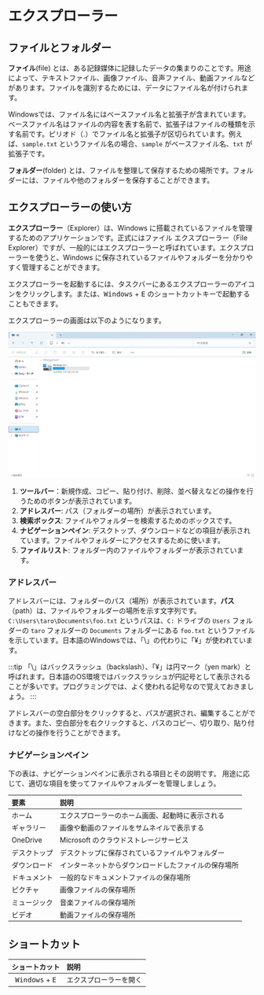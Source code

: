# エクスプローラー

## ファイルとフォルダー

**ファイル**(file) とは、ある記録媒体に記録したデータの集まりのことです。用途によって、テキストファイル、画像ファイル、音声ファイル、動画ファイルなどがあります。ファイルを識別するためには、データにファイル名が付けられます。

Windowsでは、ファイル名にはベースファイル名と拡張子が含まれています。ベースファイル名はファイルの内容を表す名前で、拡張子はファイルの種類を示す名前です。ピリオド（.）でファイル名と拡張子が区切られています。例えば、`sample.txt` というファイル名の場合、`sample` がベースファイル名、`txt` が拡張子です。

**フォルダー**(folder) とは、ファイルを整理して保存するための場所です。フォルダーには、ファイルや他のフォルダーを保存することができます。

## エクスプローラーの使い方

**エクスプローラー**（Explorer）は、Windows に搭載されているファイルを管理するためのアプリケーションです。正式にはファイル エクスプローラー（File Explorer）ですが、一般的にはエクスプローラーと呼ばれています。エクスプローラーを使うと、Windows に保存されているファイルやフォルダーを分かりやすく管理することができます。

エクスプローラーを起動するには、タスクバーにあるエクスプローラーのアイコンをクリックします。または、<kbd>Windows</kbd> + <kbd>E</kbd> のショートカットキーで起動することもできます。

エクスプローラーの画面は以下のようになります。

![エクスプローラー](../how-to-use/images/explorer/explorer.png)

1. **ツールバー**：新規作成、コピー、貼り付け、削除、並べ替えなどの操作を行うためのボタンが表示されています。
2. **アドレスバー**: パス（フォルダーの場所）が表示されています。
3. **検索ボックス**: ファイルやフォルダーを検索するためのボックスです。
4. **ナビゲーションペイン**: デスクトップ、ダウンロードなどの項目が表示されています。ファイルやフォルダーにアクセスするために使います。
5. **ファイルリスト**: フォルダー内のファイルやフォルダーが表示されています。

### アドレスバー

アドレスバーには、フォルダーのパス（場所）が表示されています。**パス**（path）は、ファイルやフォルダーの場所を示す文字列です。`C:\Users\taro\Documents\foo.txt` というパスは、`C:` ドライブの `Users` フォルダーの `taro` フォルダーの `Documents` フォルダーにある `foo.txt` というファイルを示しています。日本語のWindowsでは、「\」の代わりに「¥」が使われています。

:::tip
「\」はバックスラッシュ（backslash）、「¥」は円マーク（yen mark）と呼ばれます。日本語のOS環境ではバックスラッシュが円記号として表示されることが多いです。プログラミングでは、よく使われる記号なので覚えておきましょう。
:::

アドレスバーの空白部分をクリックすると、パスが選択され、編集することができます。また、空白部分を右クリックすると、パスのコピー、切り取り、貼り付けなどの操作を行うことができます。




### ナビゲーションぺイン
下の表は、ナビゲーションぺインに表示される項目とその説明です。
用途に応じて、適切な項目を使ってファイルやフォルダーを管理しましょう。

| 要素         | 説明                                                 |
| :----------- | :--------------------------------------------------- |
| ホーム       | エクスプローラーのホーム画面、起動時に表示される     |
| ギャラリー   | 画像や動画のファイルをサムネイルで表示する           |
| OneDrive     | Microsoft のクラウドストレージサービス               |
| デスクトップ | デスクトップに保存されているファイルやフォルダー     |
| ダウンロード | インターネットからダウンロードしたファイルの保存場所 |
| ドキュメント | 一般的なドキュメントファイルの保存場所               |
| ピクチャ     | 画像ファイルの保存場所                               |
| ミュージック | 音楽ファイルの保存場所                               |
| ビデオ       | 動画ファイルの保存場所                               |



## ショートカット

|          ショートカット           | 説明                   |
| :-------------------------------: | :--------------------- |
| <kbd>Windows</kbd> + <kbd>E</kbd> | エクスプローラーを開く |
